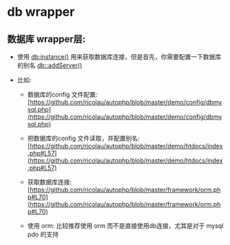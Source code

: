 db wrapper
==========

数据库 wrapper层:
-------------

*   使用 [db:instance()](https://github.com/ricolau/autophp/blob/master/framework/db.php#L22) 用来获取数据库连接，但是首先，你需要配置一下数据库的别名 [db::addServer()](https://github.com/ricolau/autophp/blob/master/framework/db.php#L18)

*   比如:
    
    *   数据库的config 文件配置: [https://github.com/ricolau/autophp/blob/master/demo/config/dbmysql.php](https://github.com/ricolau/autophp/blob/master/demo/config/dbmysql.php)
    *   把数据库的config 文件读取，并配置别名: [https://github.com/ricolau/autophp/blob/master/demo/htdocs/index.php#L57](https://github.com/ricolau/autophp/blob/master/demo/htdocs/index.php#L57)
    *   获取数据库连接:[https://github.com/ricolau/autophp/blob/master/framework/orm.php#L70](https://github.com/ricolau/autophp/blob/master/framework/orm.php#L70)
        
    *   使用 orm: 比较推荐使用 orm 而不是直接使用db连接，尤其是对于 mysql pdo 的支持
